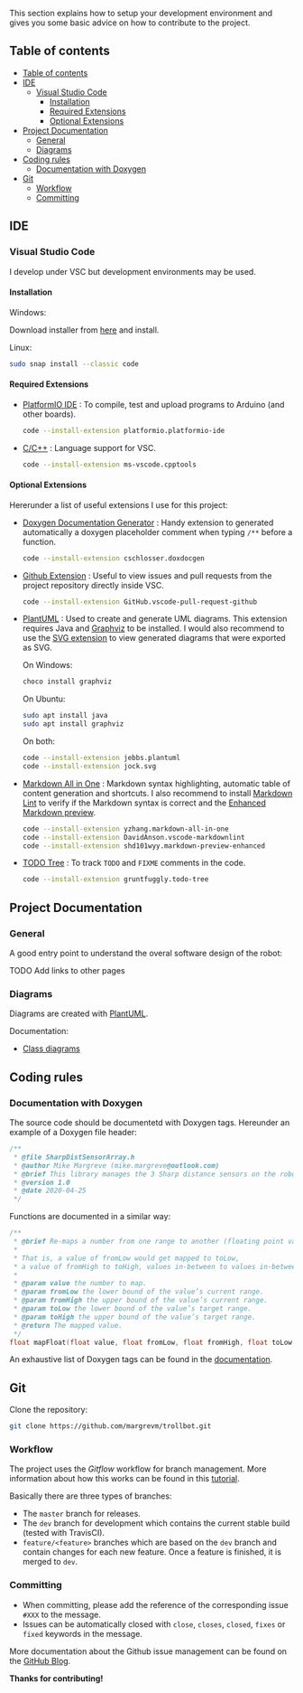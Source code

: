 This section explains how to setup your development environment and gives you some basic advice on how to contribute to the project.

## Table of contents

- [Table of contents](#table-of-contents)
- [IDE](#ide)
  - [Visual Studio Code](#visual-studio-code)
    - [Installation](#installation)
    - [Required Extensions](#required-extensions)
    - [Optional Extensions](#optional-extensions)
- [Project Documentation](#project-documentation)
  - [General](#general)
  - [Diagrams](#diagrams)
- [Coding rules](#coding-rules)
  - [Documentation with Doxygen](#documentation-with-doxygen)
- [Git](#git)
  - [Workflow](#workflow)
  - [Committing](#committing)

## IDE

### Visual Studio Code

I develop under VSC but development environments may be used.

#### Installation

Windows:

Download installer from [here](https://code.visualstudio.com/) and install.

Linux:

```sh
sudo snap install --classic code
```

#### Required Extensions

- [PlatformIO IDE](https://github.com/platformio/platformio-vscode-ide) : To compile, test and upload programs to Arduino (and other boards).

    ```sh
    code --install-extension platformio.platformio-ide
    ```

- [C/C++](https://github.com/Microsoft/vscode-cpptools) : Language support for VSC.

    ```sh
    code --install-extension ms-vscode.cpptools
    ```

#### Optional Extensions

Hererunder a list of useful extensions I use for this project:

- [Doxygen Documentation Generator](https://github.com/cschlosser/doxdocgen) : Handy extension to generated automatically a doxygen placeholder comment when typing `/**` before a function.

    ```sh
    code --install-extension cschlosser.doxdocgen
    ```

- [Github Extension](https://github.com/Microsoft/vscode-pull-request-github) : Useful to view issues and pull requests from the project repository directly inside VSC.

    ```sh
    code --install-extension GitHub.vscode-pull-request-github
    ```

- [PlantUML](https://github.com/qjebbs/vscode-plantuml) : Used to create and generate UML diagrams. This extension requires Java and [Graphviz](https://www.graphviz.org/download/) to be installed. I would also recommend to use the [SVG extension](https://github.com/lishu/vscode-svg2) to view generated diagrams that were exported as SVG.

    On Windows:

    ```sh
    choco install graphviz
    ```

    On Ubuntu:

    ```sh
    sudo apt install java
    sudo apt install graphviz
    ```

    On both:

    ```sh
    code --install-extension jebbs.plantuml
    code --install-extension jock.svg
    ```

- [Markdown All in One](https://github.com/yzhang-gh/vscode-markdown) : Markdown syntax highlighting, automatic table of content generation and shortcuts. I also recommend to install [Markdown Lint](https://github.com/DavidAnson/vscode-markdownlint) to verify if the Markdown syntax is correct and the [Enhanced Markdown preview](https://github.com/shd101wyy/vscode-markdown-preview-enhanced).

    ```sh
    code --install-extension yzhang.markdown-all-in-one
    code --install-extension DavidAnson.vscode-markdownlint
    code --install-extension shd101wyy.markdown-preview-enhanced
    ```

- [TODO Tree](https://github.com/Gruntfuggly/todo-tree) : To track `TODO` and `FIXME` comments in the code.

  ```sh
  code --install-extension gruntfuggly.todo-tree
  ```

## Project Documentation

### General

A good entry point to understand the overal software design of the robot:

TODO Add links to other pages

### Diagrams

Diagrams are created with [PlantUML](https://plantuml.com).

Documentation:

- [Class diagrams](https://plantuml.com/fr/class-diagram)

## Coding rules

### Documentation with Doxygen

The source code should be documentetd with Doxygen tags. Hereunder an example of a Doxygen file header:

```c++
/**
 * @file SharpDistSensorArray.h
 * @author Mike Margreve (mike.margreve@outlook.com)
 * @brief This library manages the 3 Sharp distance sensors on the robot
 * @version 1.0
 * @date 2020-04-25
 */
```

Functions are documented in a similar way:

```c++
/**
 * @brief Re-maps a number from one range to another (floating point variant).
 *
 * That is, a value of fromLow would get mapped to toLow,
 * a value of fromHigh to toHigh, values in-between to values in-between, etc.
 *
 * @param value the number to map.
 * @param fromLow the lower bound of the value’s current range.
 * @param fromHigh the upper bound of the value’s current range.
 * @param toLow the lower bound of the value’s target range.
 * @param toHigh the upper bound of the value’s target range.
 * @return The mapped value.
 */
float mapFloat(float value, float fromLow, float fromHigh, float toLow, float toHigh);
```

An exhaustive list of Doxygen tags can be found in the [documentation](https://www.doxygen.nl/manual/docblocks.html#cppblock).

## Git

Clone the repository:

```sh
git clone https://github.com/margrevm/trollbot.git
```

### Workflow

The project uses the *Gitflow* workflow for branch management. More information about how this works can be found in this [tutorial](https://www.atlassian.com/git/tutorials/comparing-workflows/gitflow-workflow).
  
Basically there are three types of branches:

- The `master` branch for releases.
- The `dev` branch for development which contains the current stable build (tested with TravisCI).
- `feature/<feature>` branches which are based on the `dev` branch and contain changes for each new feature. Once a feature is finished, it is merged to `dev`.

### Committing

- When committing, please add the reference of the corresponding issue `#XXX` to the message.
- Issues can be automatically closed with `close`, `closes`, `closed`, `fixes` or `fixed` keywords in the message.

More documentation about the Github issue management can be found on the [GitHub Blog](https://github.blog/2011-04-09-issues-2-0-the-next-generation/).

**Thanks for contributing!**

